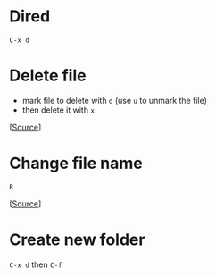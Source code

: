 # Dired

`C-x d `

# Delete file

- mark file to delete with `d` (use `u` to unmark the file)
- then delete it with `x`

[[Source](https://www.gnu.org/software/emacs/manual/html_node/emacs/Dired-Deletion.html)]

# Change file name

`R`

[[Source](https://emacs.stackexchange.com/questions/55529/how-to-rename-a-file-with-dired-with-the-current-file-name-as-default)]

# Create new folder

`C-x d` then `C-f`

